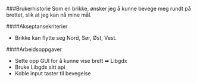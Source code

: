 ###Brukerhistorie
Som en brikke, ønsker jeg å kunne bevege meg rundt på brettet, slik at jeg kan nå mine mål.

####Akseptansekriterier
- Brikke kan flytte seg Nord, Sør, Øst, Vest.

####Arbeidsoppgaver
- Sette opp GUI for å kunne vise brett ➡ Libgdx
- Bruke Libgdx sitt api
- Koble input taster til bevegelse